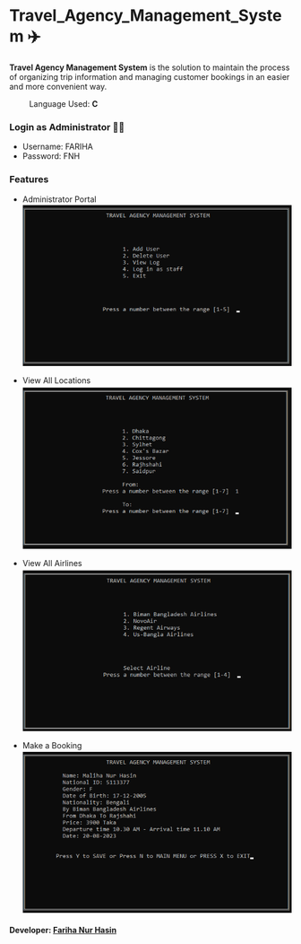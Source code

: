 # Travel_Agency_Management_System ✈️
**Travel Agency Management System** is the solution to maintain the process of organizing trip information and managing customer bookings in an easier and more convenient way.

&nbsp;&nbsp;&nbsp;&nbsp;&nbsp;&nbsp;&nbsp;&nbsp;  Language Used: **C**

 ### Login as Administrator 👩‍✈️
 * Username: FARIHA
 * Password: FNH

### Features
* Administrator Portal <br>
 ![](images/Admin%20Portal.png)

* View All Locations <br>
 ![](images/Destination.png)

* View All Airlines <br>
 ![](images/Biman.png)

* Make a Booking <br>
 ![](images/booked.png)

#### Developer: <a href="https://github.com/farihanurhasin20">Fariha Nur Hasin</a>


